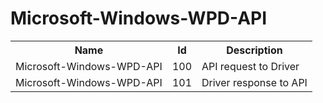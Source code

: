 # Microsoft-Windows-WPD-API

<table>
<colgroup><col/><col/><col/></colgroup>
<tr><th>Name</th><th>Id</th><th>Description</th></tr>
<tr><td>Microsoft-Windows-WPD-API</td><td>100</td><td>API request to Driver</td></tr>
<tr><td>Microsoft-Windows-WPD-API</td><td>101</td><td>Driver response to API</td></tr>
</table>
